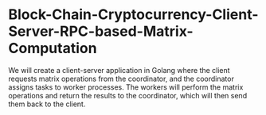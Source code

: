 # Block-Chain-Cryptocurrency-Client-Server-RPC-based-Matrix-Computation
We will create a client-server application in Golang where the client requests matrix operations from the coordinator, and the coordinator assigns tasks to worker processes. The workers will perform the matrix operations and return the results to the coordinator, which will then send them back to the client.
